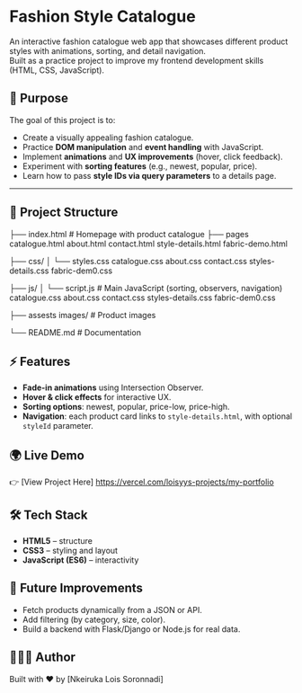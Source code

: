 # Fashion Style Catalogue

An interactive fashion catalogue web app that showcases different product styles with animations, sorting, and detail navigation.  
Built as a practice project to improve my frontend development skills (HTML, CSS, JavaScript).


## 🎯 Purpose

The goal of this project is to:

- Create a visually appealing fashion catalogue.  
- Practice **DOM manipulation** and **event handling** with JavaScript.  
- Implement **animations** and **UX improvements** (hover, click feedback).  
- Experiment with **sorting features** (e.g., newest, popular, price).  
- Learn how to pass **style IDs via query parameters** to a details page.  

---

## 📂 Project Structure

├── index.html # Homepage with product catalogue
├── pages
catalogue.html
about.html
contact.html
style-details.html 
fabric-demo.html

├── css/
│ └── styles.css
catalogue.css
about.css
contact.css
styles-details.css
fabric-dem0.css

├── js/
│ └── script.js # Main JavaScript (sorting, observers, navigation)
catalogue.css
about.css
contact.css
styles-details.css
fabric-dem0.css

├── assests
images/ # Product images

└── README.md # Documentation


## ⚡ Features

- **Fade-in animations** using Intersection Observer.  
- **Hover & click effects** for interactive UX.  
- **Sorting options**: newest, popular, price-low, price-high.  
- **Navigation**: each product card links to `style-details.html`, with optional `styleId` parameter.  


## 🌍 Live Demo

👉 [View Project Here]  https://vercel.com/loisyys-projects/my-portfolio 

## 🛠️ Tech Stack

- **HTML5** – structure  
- **CSS3** – styling and layout  
- **JavaScript (ES6)** – interactivity  


## 🚀 Future Improvements

- Fetch products dynamically from a JSON or API.  
- Add filtering (by category, size, color).  
- Build a backend with Flask/Django or Node.js for real data.  


## 👩🏽‍💻 Author

Built with ❤️ by [Nkeiruka Lois Soronnadi]  
